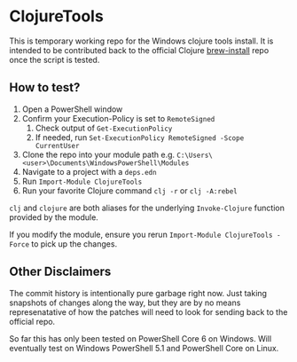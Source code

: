 # ClojureTools

This is temporary working repo for the Windows clojure tools install. It is intended to be contributed back to the official Clojure [brew-install](https://github.com/clojure/brew-install) repo once the script is tested.

## How to test?

1. Open a PowerShell window
1. Confirm your Execution-Policy is set to `RemoteSigned`
   1. Check output of `Get-ExecutionPolicy`
   1. If needed, run `Set-ExecutionPolicy RemoteSigned -Scope CurrentUser`
1. Clone the repo into your module path e.g. `C:\Users\<user>\Documents\WindowsPowerShell\Modules`
1. Navigate to a project with a `deps.edn`
1. Run `Import-Module ClojureTools`
1. Run your favorite Clojure command `clj -r` or `clj -A:rebel`

`clj` and `clojure` are both aliases for the underlying `Invoke-Clojure` function provided by the module.

If you modify the module, ensure you rerun `Import-Module ClojureTools -Force` to pick up the changes.

## Other Disclaimers

The commit history is intentionally pure garbage right now. Just taking snapshots of changes along the way, but they are by no means represenatative of how the patches will need to look for sending back to the official repo.

So far this has only been tested on PowerShell Core 6 on Windows. Will eventually test on Windows PowerShell 5.1 and PowerShell Core on Linux.
